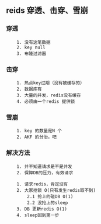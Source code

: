 ## reids 穿透、击穿、雪崩
### 穿透
```
    1. 没有这笔数据
    2. key null
    3. 布隆过滤器
```    
### 击穿
```
    1. 热点key过期（没有被缓存的）
    2. 数据库有
    3. 大量的并发，redis没有缓存
    4. 必须由一个redis 提供锁
```
### 雪崩
```
    1. key 的数量是N 个
    2. AKF 的分治。吧 
```


### 解决方法
```
    1. 并不知道请求是不是并发
    2. 保障DB的压力，有效请求
    
    1. 请求redis，肯定没有
    2. 大家抢锁 O(只有发生redis取不到)
        2.1 抢上的碰DB O(1)
        2.2 没抢上的sleep
    3. DB 更新redis O(1)
    4. sleep回到第一步
```